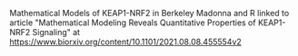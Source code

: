 Mathematical Models of KEAP1-NRF2 in Berkeley Madonna and R linked to article "Mathematical Modeling Reveals Quantitative Properties of KEAP1-NRF2 Signaling" at https://www.biorxiv.org/content/10.1101/2021.08.08.455554v2

